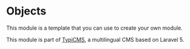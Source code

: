 # Objects

This module is a template that you can use to create your own module.

This module is part of [TypiCMS](https://github.com/TypiCMS/Base), a multilingual CMS based on Laravel 5.
